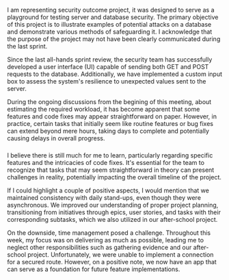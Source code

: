 I am representing security outcome project, it was designed to serve as a playground for testing server and database security. The primary objective of this project is to illustrate examples of potential attacks on a database and demonstrate various methods of safeguarding it. I acknowledge that the purpose of the project may not have been clearly communicated during the last sprint.

Since the last all-hands sprint review, the security team has successfully developed a user interface (UI) capable of sending both GET and POST requests to the database. Additionally, we have implemented a custom input box to assess the system's resilience to unexpected values sent to the server.

During the ongoing discussions from the begining of this meeting, about estimating the required workload, it has become apparent that some features and code fixes may appear straightforward on paper. However, in practice, certain tasks that initially seem like routine features or bug fixes can extend beyond mere hours, taking days to complete and potentially causing delays in overall progress.

###
I believe there is still much for me to learn, particularly regarding specific features and the intricacies of code fixes. It's essential for the team to recognize that tasks that may seem straightforward in theory can present challenges in reality, potentially impacting the overall timeline of the project. 

If I could highlight a couple of positive aspects, I would mention that we maintained consistency with daily stand-ups, even though they were asynchronous. We improved our understanding of proper project planning, transitioning from initiatives through epics, user stories, and tasks with their corresponding subtasks, which we also utilized in our after-school project.

On the downside, time management posed a challenge. Throughout this week, my focus was on delivering as much as possible, leading me to neglect other responsibilities such as gathering evidence and our after-school project. Unfortunately, we were unable to implement a connection for a secured route. However, on a positive note, we now have an app that can serve as a foundation for future feature implementations. 